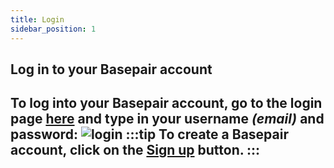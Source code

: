 ```yaml
---
title: Login
sidebar_position: 1
---
```


## Log in to your Basepair account
To log into your Basepair account, go to the login page **[here](http://app.basepairtech.com/login)** and type in your username _(email)_ and password:
![login](/img/login.png)
:::tip
To create a Basepair account, click on the **[Sign up](http://app.basepairtech.com/signup)** button.
:::
---
